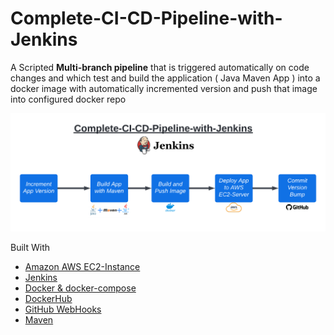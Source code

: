 # Complete-CI-CD-Pipeline-with-Jenkins


A Scripted **Multi-branch pipeline** that is triggered automatically on code changes and which test and build the application ( Java Maven App ) into a docker image with automatically incremented version and push that image into configured docker repo 


![](Images/1.png)



Built With 

- [Amazon AWS EC2-Instance](https://aws.amazon.com/)
- [Jenkins](https://www.jenkins.io/)
- [Docker & docker-compose](https://www.docker.com/)
- [DockerHub](https://hub.docker.com/)
- [GitHub WebHooks](https://docs.github.com/en/developers/webhooks-and-events/webhooks/about-webhooks)
- [Maven](https://maven.apache.org/)
